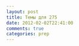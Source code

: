 ```yaml
---
layout: post
title: Темы для 275
date: 2012-02-02T22:41:00
comments: true
categories: prep
---
```



